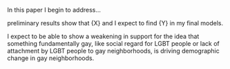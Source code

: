 ---
---

In this paper I begin to address...

preliminary results show that {X} and I expect to find {Y} in my final models.

I expect to be able to show a weakening in support for the idea that something fundamentally gay, like social regard for LGBT people or lack of attachment by LGBT people to gay neighborhoods, is driving demographic change in gay neighborhoods.
